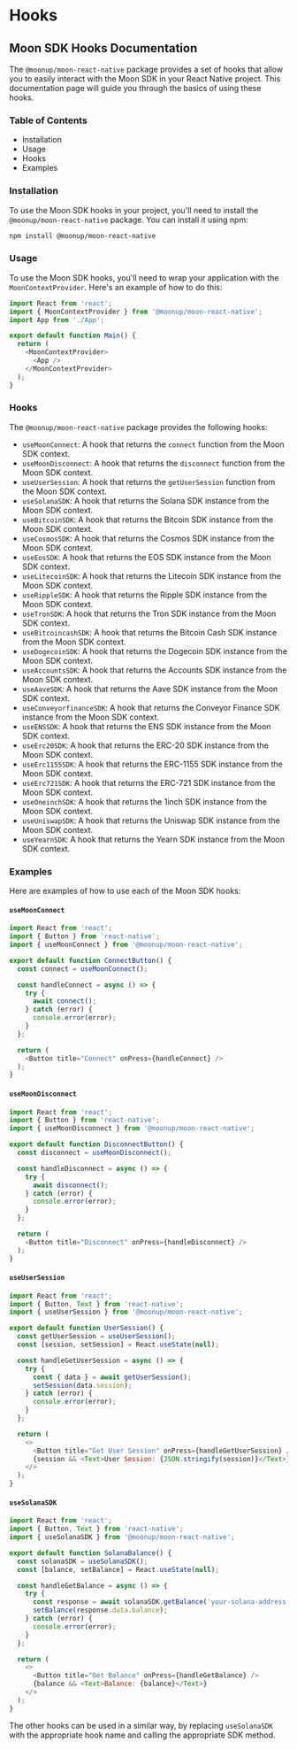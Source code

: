 # Hooks

## Moon SDK Hooks Documentation

The `@moonup/moon-react-native` package provides a set of hooks that allow you to easily interact with the Moon SDK in your React Native project. This documentation page will guide you through the basics of using these hooks.

### Table of Contents

* Installation
* Usage
* Hooks
* Examples

### Installation

To use the Moon SDK hooks in your project, you'll need to install the `@moonup/moon-react-native` package. You can install it using npm:

```bash
npm install @moonup/moon-react-native
```

### Usage

To use the Moon SDK hooks, you'll need to wrap your application with the `MoonContextProvider`. Here's an example of how to do this:

```javascript
import React from 'react';
import { MoonContextProvider } from '@moonup/moon-react-native';
import App from './App';

export default function Main() {
  return (
    <MoonContextProvider>
      <App />
    </MoonContextProvider>
  );
}
```

### Hooks

The `@moonup/moon-react-native` package provides the following hooks:

* `useMoonConnect`: A hook that returns the `connect` function from the Moon SDK context.
* `useMoonDisconnect`: A hook that returns the `disconnect` function from the Moon SDK context.
* `useUserSession`: A hook that returns the `getUserSession` function from the Moon SDK context.
* `useSolanaSDK`: A hook that returns the Solana SDK instance from the Moon SDK context.
* `useBitcoinSDK`: A hook that returns the Bitcoin SDK instance from the Moon SDK context.
* `useCosmosSDK`: A hook that returns the Cosmos SDK instance from the Moon SDK context.
* `useEosSDK`: A hook that returns the EOS SDK instance from the Moon SDK context.
* `useLitecoinSDK`: A hook that returns the Litecoin SDK instance from the Moon SDK context.
* `useRippleSDK`: A hook that returns the Ripple SDK instance from the Moon SDK context.
* `useTronSDK`: A hook that returns the Tron SDK instance from the Moon SDK context.
* `useBitcoincashSDK`: A hook that returns the Bitcoin Cash SDK instance from the Moon SDK context.
* `useDogecoinSDK`: A hook that returns the Dogecoin SDK instance from the Moon SDK context.
* `useAccountsSDK`: A hook that returns the Accounts SDK instance from the Moon SDK context.
* `useAaveSDK`: A hook that returns the Aave SDK instance from the Moon SDK context.
* `useConveyorfinanceSDK`: A hook that returns the Conveyor Finance SDK instance from the Moon SDK context.
* `useENSSDK`: A hook that returns the ENS SDK instance from the Moon SDK context.
* `useErc20SDK`: A hook that returns the ERC-20 SDK instance from the Moon SDK context.
* `useErc1155SDK`: A hook that returns the ERC-1155 SDK instance from the Moon SDK context.
* `useErc721SDK`: A hook that returns the ERC-721 SDK instance from the Moon SDK context.
* `useOneinchSDK`: A hook that returns the 1inch SDK instance from the Moon SDK context.
* `useUniswapSDK`: A hook that returns the Uniswap SDK instance from the Moon SDK context.
* `useYearnSDK`: A hook that returns the Yearn SDK instance from the Moon SDK context.

### Examples

Here are examples of how to use each of the Moon SDK hooks:

#### `useMoonConnect`

```javascript
import React from 'react';
import { Button } from 'react-native';
import { useMoonConnect } from '@moonup/moon-react-native';

export default function ConnectButton() {
  const connect = useMoonConnect();

  const handleConnect = async () => {
    try {
      await connect();
    } catch (error) {
      console.error(error);
    }
  };

  return (
    <Button title="Connect" onPress={handleConnect} />
  );
}
```

#### `useMoonDisconnect`

```javascript
import React from 'react';
import { Button } from 'react-native';
import { useMoonDisconnect } from '@moonup/moon-react-native';

export default function DisconnectButton() {
  const disconnect = useMoonDisconnect();

  const handleDisconnect = async () => {
    try {
      await disconnect();
    } catch (error) {
      console.error(error);
    }
  };

  return (
    <Button title="Disconnect" onPress={handleDisconnect} />
  );
}
```

#### `useUserSession`

```javascript
import React from 'react';
import { Button, Text } from 'react-native';
import { useUserSession } from '@moonup/moon-react-native';

export default function UserSession() {
  const getUserSession = useUserSession();
  const [session, setSession] = React.useState(null);

  const handleGetUserSession = async () => {
    try {
      const { data } = await getUserSession();
      setSession(data.session);
    } catch (error) {
      console.error(error);
    }
  };

  return (
    <>
      <Button title="Get User Session" onPress={handleGetUserSession} />
      {session && <Text>User Session: {JSON.stringify(session)}</Text>}
    </>
  );
}
```

#### `useSolanaSDK`

```javascript
import React from 'react';
import { Button, Text } from 'react-native';
import { useSolanaSDK } from '@moonup/moon-react-native';

export default function SolanaBalance() {
  const solanaSDK = useSolanaSDK();
  const [balance, setBalance] = React.useState(null);

  const handleGetBalance = async () => {
    try {
      const response = await solanaSDK.getBalance('your-solana-address');
      setBalance(response.data.balance);
    } catch (error) {
      console.error(error);
    }
  };

  return (
    <>
      <Button title="Get Balance" onPress={handleGetBalance} />
      {balance && <Text>Balance: {balance}</Text>}
    </>
  );
}
```

The other hooks can be used in a similar way, by replacing `useSolanaSDK` with the appropriate hook name and calling the appropriate SDK method.
